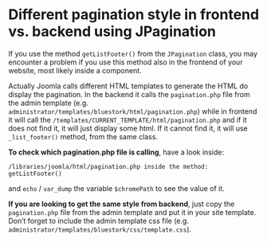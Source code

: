 # Different pagination style in frontend vs. backend using JPagination #

If you use the method `getListFooter()` from the `JPagination` class, you may encounter a problem if you use this method also in the frontend of your website, most likely inside a component.

Actually Joomla calls different HTML templates to generate the HTML do display the pagination. In the backend it calls the `pagination.php` file from the admin template (e.g. `administrator/templates/bluestork/html/pagination.php`) while in frontend it will call the `/templates/CURRENT_TEMPLATE/html/pagination.php` and if it does not find it, it will just display some html. If it cannot find it, it will use `_list_footer()` method, from the same class.

**To check which pagination.php file is calling**, have a look inside:

`/libraries/joomla/html/pagination.php inside the method: getListFooter()`

and `echo` / `var_dump` the variable `$chromePath` to see the value of it.

**If you are looking to get the same style from backend**, just copy the `pagination.php` file from the admin template and put it in your site template. Don’t forget to include the admin template css file (e.g. `administrator/templates/bluestork/css/template.css`).
